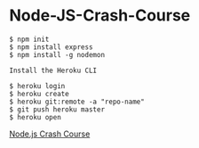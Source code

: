 # Node-JS-Crash-Course

```
$ npm init
$ npm install express
$ npm install -g nodemon
```

```
Install the Heroku CLI

$ heroku login
$ heroku create
$ heroku git:remote -a "repo-name"
$ git push heroku master
$ heroku open
```

[Node.js Crash Course](https://youtu.be/fBNz5xF-Kx4)

